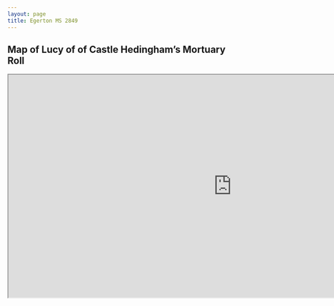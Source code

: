 ```yaml
---
layout: page
title: Egerton MS 2849
---
```


## Map of Lucy of of Castle Hedingham’s Mortuary Roll
<iframe src="https://hannahkim24.github.io/mnm/map/map_egerton.html" height="500" width="1000"></iframe>
